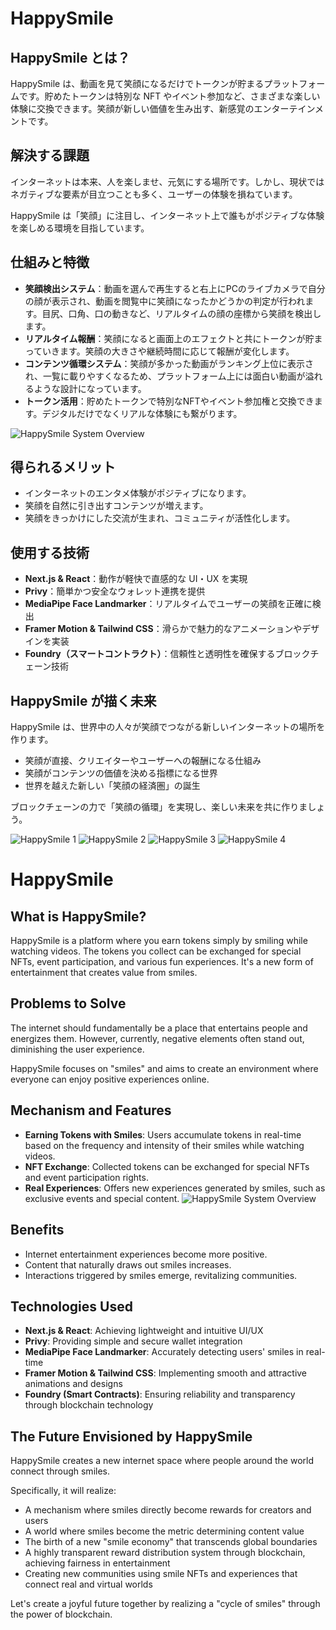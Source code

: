 # HappySmile

## HappySmile とは？

HappySmile は、動画を見て笑顔になるだけでトークンが貯まるプラットフォームです。貯めたトークンは特別な NFT やイベント参加など、さまざまな楽しい体験に交換できます。笑顔が新しい価値を生み出す、新感覚のエンターテインメントです。

## 解決する課題

インターネットは本来、人を楽しませ、元気にする場所です。しかし、現状ではネガティブな要素が目立つことも多く、ユーザーの体験を損ねています。

HappySmile は「笑顔」に注目し、インターネット上で誰もがポジティブな体験を楽しめる環境を目指しています。

## 仕組みと特徴

- **笑顔検出システム**：動画を選んで再生すると右上にPCのライブカメラで自分の顔が表示され、動画を閲覧中に笑顔になったかどうかの判定が行われます。目尻、口角、口の動きなど、リアルタイムの顔の座標から笑顔を検出します。
- **リアルタイム報酬**：笑顔になると画面上のエフェクトと共にトークンが貯まっていきます。笑顔の大きさや継続時間に応じて報酬が変化します。
- **コンテンツ循環システム**：笑顔が多かった動画がランキング上位に表示され、一覧に載りやすくなるため、プラットフォーム上には面白い動画が溢れるような設計になっています。
- **トークン活用**：貯めたトークンで特別なNFTやイベント参加権と交換できます。デジタルだけでなくリアルな体験にも繋がります。

![HappySmile System Overview](https://raw.githubusercontent.com/naizo01/HappySmile/refs/heads/main/doc/HappySmile.png)

## 得られるメリット

- インターネットのエンタメ体験がポジティブになります。
- 笑顔を自然に引き出すコンテンツが増えます。
- 笑顔をきっかけにした交流が生まれ、コミュニティが活性化します。

## 使用する技術

- **Next.js & React**：動作が軽快で直感的な UI・UX を実現
- **Privy**：簡単かつ安全なウォレット連携を提供
- **MediaPipe Face Landmarker**：リアルタイムでユーザーの笑顔を正確に検出
- **Framer Motion & Tailwind CSS**：滑らかで魅力的なアニメーションやデザインを実装
- **Foundry（スマートコントラクト）**：信頼性と透明性を確保するブロックチェーン技術

## HappySmile が描く未来

HappySmile は、世界中の人々が笑顔でつながる新しいインターネットの場所を作ります。

- 笑顔が直接、クリエイターやユーザーへの報酬になる仕組み
- 笑顔がコンテンツの価値を決める指標になる世界
- 世界を越えた新しい「笑顔の経済圏」の誕生

ブロックチェーンの力で「笑顔の循環」を実現し、楽しい未来を共に作りましょう。

![HappySmile 1](https://raw.githubusercontent.com/naizo01/HappySmile/refs/heads/main/doc/p1.jpg)
![HappySmile 2](https://raw.githubusercontent.com/naizo01/HappySmile/refs/heads/main/doc/p2.jpg)
![HappySmile 3](https://raw.githubusercontent.com/naizo01/HappySmile/refs/heads/main/doc/p3.jpg)
![HappySmile 4](https://raw.githubusercontent.com/naizo01/HappySmile/refs/heads/main/doc/p4.jpg)

# HappySmile

## What is HappySmile?

HappySmile is a platform where you earn tokens simply by smiling while watching videos. The tokens you collect can be exchanged for special NFTs, event participation, and various fun experiences. It's a new form of entertainment that creates value from smiles.

## Problems to Solve

The internet should fundamentally be a place that entertains people and energizes them. However, currently, negative elements often stand out, diminishing the user experience.

HappySmile focuses on "smiles" and aims to create an environment where everyone can enjoy positive experiences online.

## Mechanism and Features

- **Earning Tokens with Smiles**: Users accumulate tokens in real-time based on the frequency and intensity of their smiles while watching videos.
- **NFT Exchange**: Collected tokens can be exchanged for special NFTs and event participation rights.
- **Real Experiences**: Offers new experiences generated by smiles, such as exclusive events and special content.
  ![HappySmile System Overview](HappySmile.png)

## Benefits

- Internet entertainment experiences become more positive.
- Content that naturally draws out smiles increases.
- Interactions triggered by smiles emerge, revitalizing communities.

## Technologies Used

- **Next.js & React**: Achieving lightweight and intuitive UI/UX
- **Privy**: Providing simple and secure wallet integration
- **MediaPipe Face Landmarker**: Accurately detecting users' smiles in real-time
- **Framer Motion & Tailwind CSS**: Implementing smooth and attractive animations and designs
- **Foundry (Smart Contracts)**: Ensuring reliability and transparency through blockchain technology

## The Future Envisioned by HappySmile

HappySmile creates a new internet space where people around the world connect through smiles.

Specifically, it will realize:

- A mechanism where smiles directly become rewards for creators and users
- A world where smiles become the metric determining content value
- The birth of a new "smile economy" that transcends global boundaries
- A highly transparent reward distribution system through blockchain, achieving fairness in entertainment
- Creating new communities using smile NFTs and experiences that connect real and virtual worlds

Let's create a joyful future together by realizing a "cycle of smiles" through the power of blockchain.
